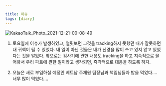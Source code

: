```yaml
---

title: 이슈
tags: [diary]
---
```


![KakaoTalk_Photo_2021-12-21-00-08-49](https://user-images.githubusercontent.com/50545088/146789043-52c30992-75e6-4009-9a18-342a09af9c51.jpeg)


1. 토요일에 이슈가 발생하였고, 얼핏보면 그것을 tracking하지 못했던 내가 잘못하면 내 귀책이 될 수 있었다. 내 일이 아닌 것들은 내가 신경을 많이 쓰고 있지 않고 있었다는 것을 알았다. 앞으로는 검사기에 관한 내용도 tracking을 하고 지속적으로 물어봐서 우리 파트에 관한 일이라고 생각되면, 즉각적으로 대응을 하도록 하자.

2. 오늘은 새로 부임하실 예정인 베트남 주재원 팀장님과 책임님들과 밥을 먹었다.... 너무 많이 먹었다....